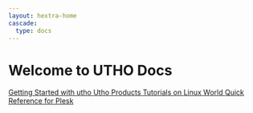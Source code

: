 ```yaml
---
layout: hextra-home
cascade:
  type: docs
---
```

<div class="hx-w-full hx-bg-primary-700/5 hx-p-6 hx-rounded-md hx-text-current">
  <h1 class="hx-font-extrabold hx-text-4xl">Welcome to UTHO Docs</h1>
  <div class="hx-flex hx-mt-8">
    <a href="getting_started" class="hx-bg-primary-600 hx-text-white hx-font-bold hx-p-2 hx-px-4 hx-mr-2 hx-rounded hx-text-current">
      Getting Started with utho
    </a>
    <a href="products" class="hx-bg-primary-600 hx-text-white hx-font-bold hx-p-2 hx-px-4 hx-mr-2 hx-rounded hx-text-current">
      Utho Products
    </a>
    <a href="linux" class="hx-bg-primary-600 hx-text-white hx-font-bold hx-p-2 hx-px-4 hx-mr-2 hx-rounded">
      Tutorials on Linux World
    </a>
    <a href="plesk" class="hx-bg-primary-600 hx-text-white hx-font-bold hx-p-2 hx-px-4 hx-mr-2 hx-rounded">
      Quick Reference for Plesk
    </a>
  </div>
</div>
